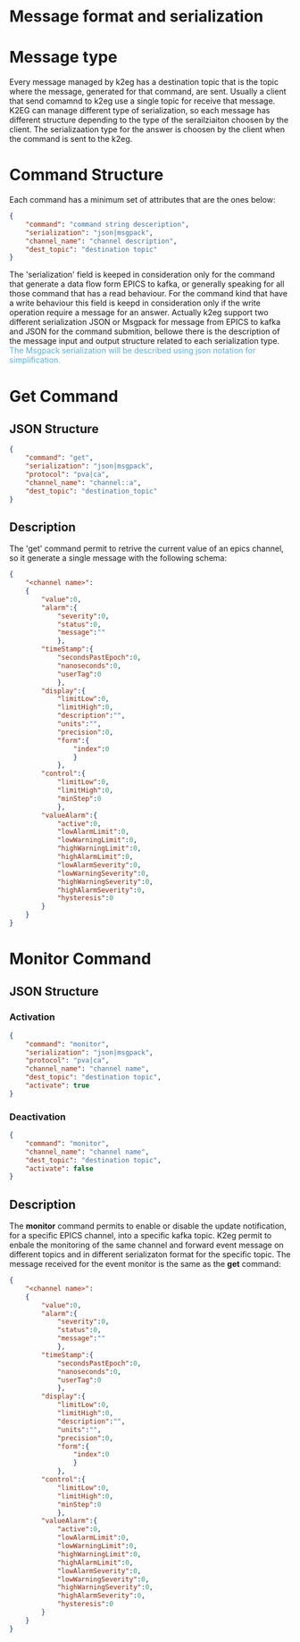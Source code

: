 # Message format and serialization

# Message type
Every message managed by k2eg has a destination topic that is the topic where the message, generated for that command, are sent. Usually a client that send comamnd to k2eg use a single topic for receive that message. K2EG can manage different type of serialization, so each message has different structure depending to the type of the serailziaiton choosen by the client. The serializaation type for the answer is choosen by the client when the command is sent to the k2eg.

# Command Structure
Each command has a minimum set of attributes that are the ones below:
```json
{
    "command": "command string desceription",
    "serialization": "json|msgpack",
    "channel_name": "channel description",
    "dest_topic": "destination topic"
}
```
The 'serialization' field is keeped in consideration only for the command that generate a data flow form EPICS to kafka, or generally speaking for all those command that has a read behaviour. For the command kind that have a write behaviour this field is keepd in consideration only if the write operation require a message for an answer.
Actually k2eg support two different serialization JSON or Msgpack for message from EPICS to kafka and JSON for the command submition, bellowe there is the description of the message input and output structure related to each serialization type. <span style="color:#59afe1">The Msgpack serialization will be described using json notation for simplification.</span>

# Get Command
## JSON Structure
```json
{
    "command": "get",
    "serialization": "json|msgpack",
    "protocol": "pva|ca",
    "channel_name": "channel::a",
    "dest_topic": "destination_topic"
}
```
## Description
The 'get' command permit to retrive the current value of an epics channel, so it generate a single message with the following schema:
```json
{
    "<channel name>":
    {
        "value":0,
        "alarm":{
            "severity":0,
            "status":0,
            "message":""
            },
        "timeStamp":{
            "secondsPastEpoch":0,
            "nanoseconds":0,
            "userTag":0
            },
        "display":{
            "limitLow":0,
            "limitHigh":0,
            "description":"",
            "units":"",
            "precision":0,
            "form":{
                "index":0
                }
            },
        "control":{
            "limitLow":0,
            "limitHigh":0,
            "minStep":0
            },
        "valueAlarm":{
            "active":0,
            "lowAlarmLimit":0,
            "lowWarningLimit":0,
            "highWarningLimit":0,
            "highAlarmLimit":0,
            "lowAlarmSeverity":0,
            "lowWarningSeverity":0,
            "highWarningSeverity":0,
            "highAlarmSeverity":0,
            "hysteresis":0
        }
    }
}
```
# Monitor Command

## JSON Structure
### Activation
```json
{
    "command": "monitor",
    "serialization": "json|msgpack",
    "protocol": "pva|ca",
    "channel_name": "channel name",
    "dest_topic": "destination topic",
    "activate": true
}
```
### Deactivation

```json
{
    "command": "monitor",
    "channel_name": "channel name",
    "dest_topic": "destination topic",
    "activate": false
}
```
## Description
The **monitor** command permits to enable or disable the update notification, for a specific EPICS channel, into a specific kafka topic. K2eg permit to enbale the monitoring of the same channel and forward event message on different topics and in different serializaton format for the specific topic. The message received for the event monitor is the same as the **get** command:
```json
{
    "<channel name>":
    {
        "value":0,
        "alarm":{
            "severity":0,
            "status":0,
            "message":""
            },
        "timeStamp":{
            "secondsPastEpoch":0,
            "nanoseconds":0,
            "userTag":0
            },
        "display":{
            "limitLow":0,
            "limitHigh":0,
            "description":"",
            "units":"",
            "precision":0,
            "form":{
                "index":0
                }
            },
        "control":{
            "limitLow":0,
            "limitHigh":0,
            "minStep":0
            },
        "valueAlarm":{
            "active":0,
            "lowAlarmLimit":0,
            "lowWarningLimit":0,
            "highWarningLimit":0,
            "highAlarmLimit":0,
            "lowAlarmSeverity":0,
            "lowWarningSeverity":0,
            "highWarningSeverity":0,
            "highAlarmSeverity":0,
            "hysteresis":0
        }
    }
}
```